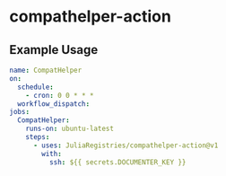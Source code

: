 # compathelper-action

## Example Usage

```yaml
name: CompatHelper
on:
  schedule:
    - cron: 0 0 * * *
  workflow_dispatch:
jobs:
  CompatHelper:
    runs-on: ubuntu-latest
    steps:
      - uses: JuliaRegistries/compathelper-action@v1
        with:
          ssh: ${{ secrets.DOCUMENTER_KEY }}
```
